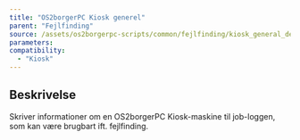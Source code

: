```yaml
---
title: "OS2borgerPC Kiosk generel"
parent: "Fejlfinding"
source: /assets/os2borgerpc-scripts/common/fejlfinding/kiosk_general_debug.sh
parameters:
compatibility:
  - "Kiosk"
---
```


## Beskrivelse
Skriver informationer om en OS2borgerPC Kiosk-maskine til job-loggen, som kan være brugbart ift. fejlfinding.
